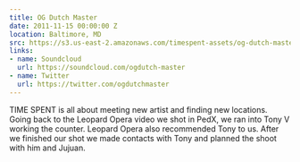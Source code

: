 ```yaml
---
title: OG Dutch Master
date: 2011-11-15 00:00:00 Z
location: Baltimore, MD
src: https://s3.us-east-2.amazonaws.com/timespent-assets/og-dutch-master.mp4
links:
- name: Soundcloud
  url: https://soundcloud.com/ogdutch-master
- name: Twitter
  url: https://twitter.com/ogdutchmaster
---
```


TIME SPENT is all about meeting new artist and finding new locations. Going back to the Leopard Opera video we shot in PedX, we ran into Tony V working the counter. Leopard Opera also recommended Tony to us. After we finished our shot we made contacts with Tony and planned the shoot with him and Jujuan.
